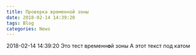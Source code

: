 ```yaml
---
title: Проверка временной зоны
date: 2018-02-14 14:39:20
tags: Blog
categories: News
---
```

2018-02-14 14:39:20
Это тест временн**о**й зоны <!--more-->
А этот текст под катом

